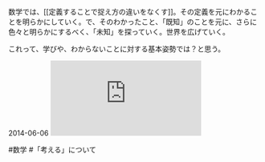 数学では、[[定義することで捉え方の違いをなくす]]。その定義を元にわかることを明らかにしていく。で、そのわかったこと、「既知」のことを元に、さらに色々と明らかにするべく、「未知」を探っていく。世界を広げていく。

これって、学びや、わからないことに対する基本姿勢では？と思う。

2014-06-06 
![](https://gyazo.com/97144fa706f669743f40c91f2cdb30f4.img)

#数学 #「考える」について 